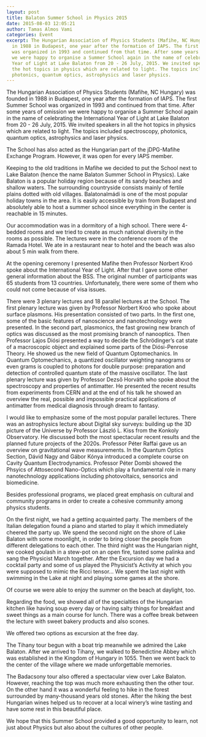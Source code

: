 ```yaml
---
layout: post
title: Balaton Summer School in Physics 2015
date: 2015-08-03 12:05:21
author: Tamas Almos Vami
categories: Event
excerpt: The Hungarian Association of Physics Students (Mafihe, NC Hungary) was founded
  in 1988 in Budapest, one year after the formation of IAPS. The first Summer School
  was organized in 1993 and continued from that time. After some years of omission
  we were happy to organise a Summer School again in the name of celebrating the International
  Year of Light at Lake Balaton from 20 - 26 July, 2015. We invited speakers in all
  the hot topics in physics which are related to light. The topics included spectroscopy,
  photonics, quantum optics, astrophysics and laser physics.
---
```


The Hungarian Association of Physics Students (Mafihe, NC Hungary) was founded in 1988 in Budapest, one year after the formation of IAPS. The first Summer School was organized in 1993 and continued from that time. After some years of omission we were happy to organise a Summer School again in the name of celebrating the International Year of Light at Lake Balaton from 20 - 26 July, 2015. We invited speakers in all the hot topics in physics which are related to light. The topics included spectroscopy, photonics, quantum optics, astrophysics and laser physics.

The School has also acted as the Hungarian part of the jDPG-Mafihe Exchange Program. However, it was open for every IAPS member.

Keeping to the old traditions in Mafihe we decided to put the School next to Lake Balaton (hence the name Balaton Summer School in Physics). Lake Balaton is a popular holiday region because of its sandy beaches and shallow waters. The surrounding countryside consists mainly of fertile plains dotted with old villages. Balatonalmádi is one of the most popular holiday towns in the area. It is easily accessible by train from Budapest and absolutely able to host a summer school since everything in the center is reachable in 15 minutes.

Our accommodation was in a dormitory of a high school. There were 4-bedded rooms and we tried to create as much national diversity in the rooms as possible. The lectures were in the conference room of the Ramada Hotel. We ate in a restaurant near to hotel and the beach was also about 5 min walk from there.

At the opening ceremony I presented Mafihe then Professor Norbert Kroó spoke about the International Year of Light. After that I gave some other general information about the BSS. The original number of participants was 65 students from 13 countries. Unfortunately, there were some of them who could not come because of visa issues.

There were 3 plenary lectures and 18 parallel lectures at the School. The first plenary lecture was given by Professor Norbert Kroó who spoke about surface plasmons. His presentation consisted of two parts. In the first one, some of the basic features of nanoscience and nanotechnology were presented. In the second part, plasmonics, the fast growing new branch of optics was discussed as the most promising branch of nanooptics. Then Professor Lajos Diósi presented a way to decide the Schrödinger’s cat state of a macroscopic object and explained some parts of the Diósi-Penrose Theory. He showed us the new field of Quantum Optomechanics. In Quantum Optomechanics, a quantized oscillator weighting nanograms or even grams is coupled to photons for double purpose: preparation and detection of controlled quantum state of the massive oscillator. The last plenary lecture was given by Professor Dezső Horváth who spoke about the spectroscopy and properties of antimatter. He presented the recent results from experiments from CERN and at the end of his talk he showed an overview the real, possible and impossible practical applications of antimatter from medical diagnosis through dream to fantasy.

I would like to emphasize some of the most popular parallel lectures. There was an astrophysics lecture about Digital sky surveys: building up the 3D picture of the Universe by Professor László L. Kiss from the Konkoly Observatory. He discussed both the most spectacular recent results and the planned future projects of the 2020s. Professor Péter Raffai gave us an overview on gravitational wave measurements. In the Quantum Optics Section, Dávid Nagy and Gábor Kónya introduced a complete course on Cavity Quantum Electrodynamics. Professor Péter Dombi showed the Phsyics of Attosecond Nano-Optics which play a fundamental role in many nanotechnology applications including photovoltaics, sensorics and biomedicine.

Besides professional programs, we placed great emphasis on cultural and community programs in order to create a cohesive community among physics students.

On the first night, we had a getting acquainted party. The members of the Italian delegation found a piano and started to play it which immediately cheered the party up. We spend the second night on the shore of Lake Balaton with some moonlight, in order to bring closer the people from different delegations to each other. The third night was the Hungarian night, we cooked goulash in a stew-pot on an open fire, tasted some palinka and sang the Physicist March together. After the Excursion day we had a cocktail party and some of us played the Physicist’s Activity at which you were supposed to mimic the Ricci tensor… We spent the last night with swimming in the Lake at night and playing some games at the shore.

Of course we were able to enjoy the summer on the beach at daylight, too.

Regarding the food, we showed all of the specialties of the Hungarian kitchen like having soup every day or having salty things for breakfast and sweet things as a main course for lunch. There was a coffee break between the lecture with sweet bakery products and also scones.

We offered two options as excursion at the free day.

The Tihany tour begun with a boat trip meanwhile we admired the Lake Balaton. After we arrived to Tihany, we walked to Benedictine Abbey which was established in the Kingdom of Hungary in 1055. Then we went back to the center of the village where we made unforgettable memories.

The Badacsony tour also offered a spectacular view over Lake Balaton. However, reaching the top was much more exhausting then the other tour. On the other hand it was a wonderful feeling to hike in the forest surrounded by many-thousand years old stones. After the hiking the best Hungarian wines helped us to recover at a local winery’s wine tasting and have some rest in this beautiful place.

We hope that this Summer School provided a good opportunity to learn, not just about Physics but also about the cultures of other people.
